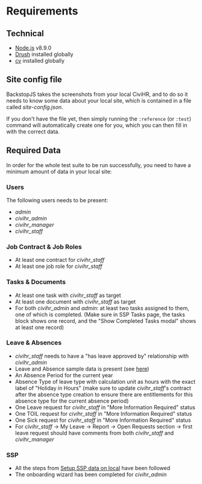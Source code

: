 # Requirements

## Technical
* [Node.js](https://nodejs.org/en/) v8.9.0
* [Drush](https://www.drush.org/) installed globally
* [cv](https://github.com/civicrm/cv) installed globally

## Site config file
BackstopJS takes the screenshots from your local CiviHR, and to do so it needs to know some data about your local site, which is contained in a file called *site-config.json*.

If you don't have the file yet, then simply running the `:reference` (or `:test`) command will automatically create one for you, which you can then fill in with the correct data.

## Required Data
In order for the whole test suite to be run successfully, you need to have a minimum amount of data in your local site:

### Users
The following users needs to be present:
* *admin*
* *civihr_admin*
* *civihr_manager*
* *civihr_staff*

### Job Contract & Job Roles
* At least one contract for *civihr_staff*
* At least one job role for *civihr_staff*

### Tasks & Documents
* At least one task with *civihr_staff* as target
* At least one document with *civihr_staff* as target
* For both *civihr_admin* and *admin*: at least two tasks assigned to them, one of which is completed. (Make sure in SSP Tasks page, the tasks block shows one record, and the "Show Completed Tasks modal" shows at least one record)

### Leave & Absences
* *civihr_staff* needs to have a "has leave approved by" relationship with *civihr_admin*
* Leave and Absence sample data is present (see [here](https://compucorp.atlassian.net/wiki/spaces/PCHR/pages/107610281))
* An Absence Period for the current year
* Absence Type of leave type with calculation unit as hours with the exact label of "Holiday in Hours" (make sure to update *civihr_staff*'s contract after the absence type creation to ensure there are entitlements for this absence type for the current absence period)
* One Leave request for *civihr_staff* in "More Information Required" status
* One TOIL request for *civihr_staff* in "More Information Required" status
* One Sick request for *civihr_staff* in "More Information Required" status
* For *civihr_staff* → My Leave → Report → Open Requests section → first leave request should have comments from both *civihr_staff* and *civihr_manager*

### SSP
* All the steps from [Setup SSP data on local](https://compucorp.atlassian.net/wiki/spaces/PCHR/pages/121302426/Setup+SSP+data+on+local) have been followed
* The onboarding wizard has been completed for *civihr_admin*
